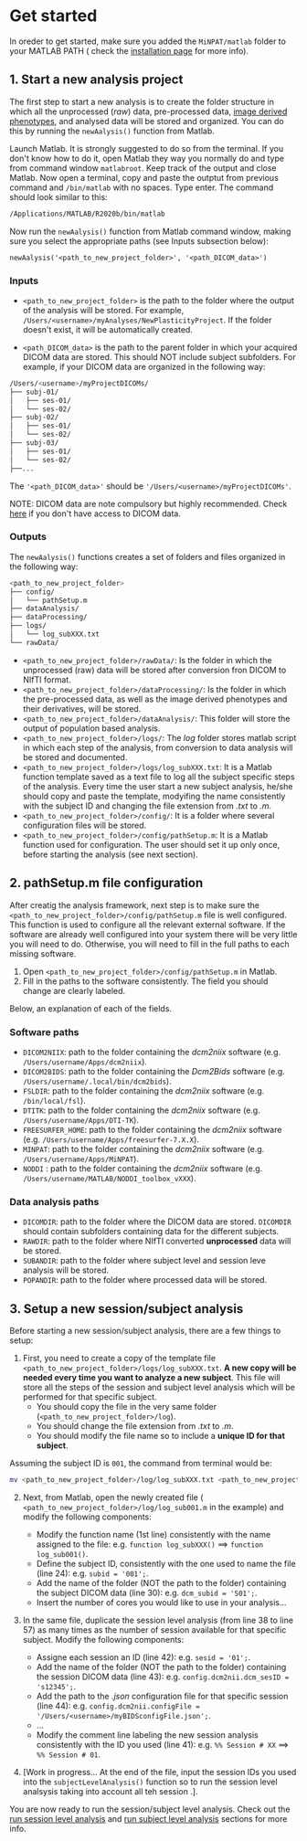 # Get started

In oreder to get started, make sure you added the `MiNPAT/matlab` folder to your MATLAB PATH ( check the [installation page](../installation/minpat_install.md) for more info).

## 1. Start a new analysis project

The first step to start a new analysis is to create the folder structure in which all the unprocessed (*raw*) data, pre-processed data, [image derived phenotypes](), and analysed data will be stored and organized.
You can do this by running the `newAalysis()` function from Matlab.

Launch Matlab. It is strongly suggested to do so from the terminal. If you don't know how to do it, open Matlab they way you normally do and type from command window `matlabroot`. Keep track of the output and close Matlab. Now open a terminal, copy and paste the outptut from previous command and `/bin/matlab` with no spaces. Type enter.
The command should look similar to this:
```bash
/Applications/MATLAB/R2020b/bin/matlab
```

Now run the `newAalysis()` function from Matlab command window, making sure you select the appropriate paths (see Inputs subsection below):
```matalb
newAalysis('<path_to_new_project_folder>', '<path_DICOM_data>')
```

### Inputs

* `<path_to_new_project_folder>` is the path to the folder where the output of the analysis will be stored. For example, `/Users/<username>/myAnalyses/NewPlasticityProject`. If the folder doesn't exist, it will be automatically created.

* `<path_DICOM_data>` is the path to the parent folder in which your acquired DICOM data are stored. This should NOT include subject subfolders. For example, if your DICOM data are organized in the following way:
```bash
/Users/<username>/myProjectDICOMs/
├── subj-01/
│   ├── ses-01/
│   └── ses-02/
├── subj-02/
│   ├── ses-01/
│   └── ses-02/
├── subj-03/
│   ├── ses-01/
│   └── ses-02/
├──...
```
The `'<path_DICOM_data>'` should be `'/Users/<username>/myProjectDICOMs'`.

NOTE: DICOM data are note compulsory but highly recommended. Check [here]() if you don't have access to DICOM data.

### Outputs

The `newAalysis()` functions creates a set of folders and files organized in the following way:
```bash
<path_to_new_project_folder>
├── config/
│   └── pathSetup.m
├── dataAnalysis/
├── dataProcessing/
├── logs/
│   └── log_subXXX.txt
└── rawData/
```
* `<path_to_new_project_folder>/rawData/`: Is the folder in which the unprocessed (raw) data will be stored after conversion fron DICOM to NIfTI format.
* `<path_to_new_project_folder>/dataProcessing/`: Is the folder in which the pre-processed data, as well as the image derived phenotypes and their derivatives, will be stored.
* `<path_to_new_project_folder>/dataAnalysis/`: This folder will store the output of population based analysis.
* `<path_to_new_project_folder>/logs/`: The *log* folder stores matlab script in which each step of the analysis, from conversion to data analysis will be stored and documented.
* `<path_to_new_project_folder>/logs/log_subXXX.txt`: It is a Matlab function template saved as a text file to log all the subject specific steps of the analysis. Every time the user start a new subject analysis, he/she should copy and paste the template, modyifing the name consistently with the subject ID and changing the file extension from *.txt* to *.m*.
* `<path_to_new_project_folder>/config/`: It is a folder where several configuration files will be stored.
* `<path_to_new_project_folder>/config/pathSetup.m`: It is a Matlab function used for configuration. The user should set it up only once, before starting the analysis (see next section).

## 2. pathSetup.m file configuration

After creatig the analysis framework, next step is to make sure the `<path_to_new_project_folder>/config/pathSetup.m` file is well configured. This function is used to configure all the relevant external software. If the software are already well configured into your system there will be very little you will need to do. Otherwise, you will need to fill in the full paths to each missing software.

1. Open `<path_to_new_project_folder>/config/pathSetup.m` in Matlab. 
2. Fill in the paths to the software consistently. The field you should change are clearly labeled.

Below, an explanation of each of the fields.

### Software paths
- `DICOM2NIIX`: path to the folder containing the *dcm2niix* software (e.g. `/Users/username/Apps/dcm2niix`).
- `DICOM2BIDS`: path to the folder containing the *Dcm2Bids* software (e.g. `/Users/username/.local/bin/dcm2bids`).
- `FSLDIR`: path to the folder containing the *dcm2niix* software (e.g. `/bin/local/fsl`).
- `DTITK`: path to the folder containing the *dcm2niix* software (e.g. `/Users/username/Apps/DTI-TK`).
- `FREESURFER_HOME`: path to the folder containing the *dcm2niix* software (e.g. `/Users/username/Apps/freesurfer-7.X.X`).
- `MINPAT`: path to the folder containing the *dcm2niix* software (e.g. `/Users/username/Apps/MiNPAT`).
- `NODDI` : path to the folder containing the *dcm2niix* software (e.g. `/Users/username/MATLAB/NODDI_toolbox_vXXX`).

 ### Data analysis paths
- `DICOMDIR`: path to the folder where the DICOM data are stored. `DICOMDIR` should contain subfolders containing data for the different subjects.
- `RAWDIR`: path to the folder where NIfTI converted **unprocessed** data will be stored.
- `SUBANDIR`: path to the folder where subject level and session leve analysis will be stored.
- `POPANDIR`: path to the folder where processed data will be stored.

## 3. Setup a new session/subject analysis

Before starting a new session/subject analysis, there are a few things to setup:

1. First, you need to create a copy of the template file `<path_to_new_project_folder>/logs/log_subXXX.txt`. **A new copy will be needed every time you want to analyze a new subject**. This file will store all the steps of the session and subject level analysis which will be performed for that specific subject. 
    * You should copy the file in the very same folder (`<path_to_new_project_folder>/log`).
    * You should change the file extension from *.txt* to *.m*.
    * You should modify the file name so to include a **unique ID for that subject**.

Assuming the subject ID is `001`, the command from terminal would be:
```bash
mv <path_to_new_project_folder>/log/log_subXXX.txt <path_to_new_project_folder>/log/log_sub001.m
```

2. Next, from Matlab, open the newly created file (` <path_to_new_project_folder>/log/log_sub001.m` in the example) and modify the following components:
    * Modify the function name (1st line) consistently with the name assigned to the file: e.g. `function log_subXXX()` ==> `function log_sub001()`.
    * Define the subject ID, consistently with the one used to name the file (line 24): e.g. `subid = '001';`.
    * Add the name of the folder (NOT the path to the folder) containing the subject DICOM data (line 30): e.g. `dcm_subid = 'S01';`.
    * Insert the number of cores you would like to use in your analysis...

3. In the same file, duplicate the session level analysis (from line 38 to line 57) as many times as the number of session available for that specific subject. Modify the following components:
    * Assigne each session an ID (line 42): e.g. `sesid = '01';`.
    * Add the name of the folder (NOT the path to the folder) containing the session DICOM data (line 43): e.g. `config.dcm2nii.dcm_sesID = 's12345';`.
    * Add the path to the *.json* configuration file for that specific session (line 44): e.g. `config.dcm2nii.configFile = '/Users/<username>/myBIDSconfigFile.json';`.
    * ...
    * Modify the comment line labeling the new session analysis consistently with the ID you used (line 41): e.g. `%% Session # XX` ==> `%% Session # 01`.

4. [Work in progress... At the end of the file, input the session IDs you used into the `subjectLevelAnalysis()` function so to run the session level analsysis taking into account all teh session .].


You are now ready to run the session/subject level analysis. Check out the [run session level analysis](runSesLevelAn.md) and [run subject level analysis](runSubLevelAn.md) sections for more info.

